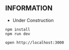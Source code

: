 ## INFORMATION 
- Under Construction

```
npm install
npm run dev
```

```
open http://localhost:3000
```
